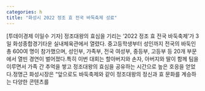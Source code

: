 ```yaml
---
categories: h
title: "화성시 2022 정조 효 전국 바둑축제 성료"
---
```

[투데이경제 이일수 기자] 정조대왕의 효심을 기리는 ‘2022 정조 효 전국 바둑축제’가 3일 화성종합경기타운 실내체육관에서 열렸다. 중고등학생부터 성인까지 전국의 바둑인 총 600여 명이 참가했으며, 성인부, 가족부, 전국 여성부, 중등부, 고등부 등 20개 부문에서 열띤 경연이 벌어졌다.특히 이번 대회는 할아버지와 손자, 아버지와 딸이 함께 팀을 이루면서 가족 간 추억을 쌓고 정조대왕의 효심을 공유하는 시간으로 높은 호응을 얻었다.정명근 화성시장은 “앞으로도 바둑축제와 같이 정조대왕의 정신과 효 문화를 계승하는 다양한 콘텐츠를